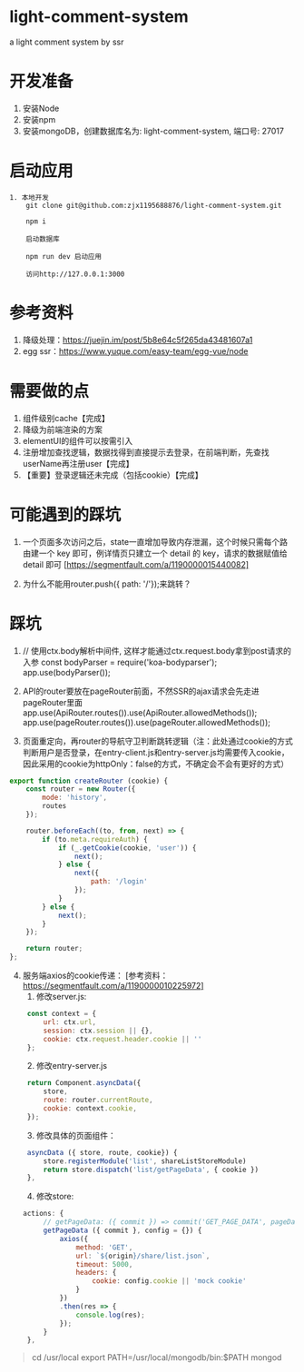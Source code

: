 # light-comment-system
a light comment system by ssr

# 开发准备
1. 安装Node
2. 安装npm
3. 安装mongoDB，创建数据库名为: light-comment-system, 端口号: 27017

# 启动应用
```
1. 本地开发
    git clone git@github.com:zjx1195688876/light-comment-system.git

    npm i

    启动数据库

    npm run dev 启动应用

    访问http://127.0.0.1:3000
```

# 参考资料
1. 降级处理：https://juejin.im/post/5b8e64c5f265da43481607a1
2. egg ssr：https://www.yuque.com/easy-team/egg-vue/node

# 需要做的点
1. 组件级别cache【完成】
2. 降级为前端渲染的方案
3. elementUI的组件可以按需引入
4. 注册增加查找逻辑，数据找得到直接提示去登录，在前端判断，先查找userName再注册user【完成】
5. 【重要】登录逻辑还未完成（包括cookie）【完成】

# 可能遇到的踩坑
1. 一个页面多次访问之后，state一直增加导致内存泄漏，这个时候只需每个路由建一个 key 即可，例详情页只建立一个 detail 的 key，请求的数据赋值给 detail 即可 [https://segmentfault.com/a/1190000015440082]

2. 为什么不能用router.push({ path: '/'});来跳转？

# 踩坑
1. // 使用ctx.body解析中间件, 这样才能通过ctx.request.body拿到post请求的入参
   const bodyParser = require('koa-bodyparser');
   app.use(bodyParser());

2. API的router要放在pageRouter前面，不然SSR的ajax请求会先走进pageRouter里面
   app.use(ApiRouter.routes()).use(ApiRouter.allowedMethods());
   app.use(pageRouter.routes()).use(pageRouter.allowedMethods());

3. 页面重定向，再router的导航守卫判断跳转逻辑（注：此处通过cookie的方式判断用户是否登录，在entry-client.js和entry-server.js均需要传入cookie，因此采用的cookie为httpOnly：false的方式，不确定会不会有更好的方式）
```javascript
export function createRouter (cookie) {
    const router = new Router({
        mode: 'history',
        routes
    });

    router.beforeEach((to, from, next) => {
        if (to.meta.requireAuth) {
            if (_.getCookie(cookie, 'user')) {
                next();
            } else {
                next({
                    path: '/login'
                });
            }
        } else {
            next();
        }
    });

    return router;
};
```


4. 服务端axios的cookie传递： [参考资料：https://segmentfault.com/a/1190000010225972]
   1. 修改server.js:
   ```javascript
    const context = {
        url: ctx.url,
        session: ctx.session || {},
        cookie: ctx.request.header.cookie || ''
    };
   ```
   2. 修改entry-server.js
   ```javascript
    return Component.asyncData({
        store,
        route: router.currentRoute,
        cookie: context.cookie,
    });
   ```
   3. 修改具体的页面组件：
   ```javascript
    asyncData ({ store, route, cookie}) {
        store.registerModule('list', shareListStoreModule)
        return store.dispatch('list/getPageData', { cookie })
    },
   ```
   4. 修改store:
   ```javascript
   actions: {
        // getPageData: ({ commit }) => commit('GET_PAGE_DATA', pageData)
        getPageData ({ commit }, config = {}) {
            axios({
                method: 'GET',
                url: `${origin}/share/list.json`,
                timeout: 5000,
                headers: {
                    cookie: config.cookie || 'mock cookie'
                }
            })
            .then(res => {
                console.log(res);
            });
        }
    },
   ```


> cd /usr/local
> export PATH=/usr/local/mongodb/bin:$PATH
> mongod
